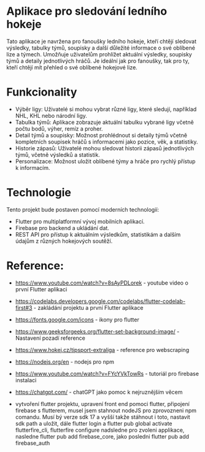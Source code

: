 # Aplikace pro sledování ledního hokeje
Tato aplikace je navržena pro fanoušky ledního hokeje, kteří chtějí sledovat výsledky, tabulky týmů, soupisky a další důležité informace o své oblíbené lize a týmech. Umožňuje uživatelům prohlížet aktuální výsledky, soupisky týmů a detaily jednotlivých hráčů. Je ideální jak pro fanoušky, tak pro ty, kteří chtějí mít přehled o své oblíbené hokejové lize.

# Funkcionality
- Výběr ligy: Uživatelé si mohou vybrat různé ligy, které sledují, například NHL, KHL nebo národní ligy.
- Tabulka týmů: Aplikace zobrazuje aktuální tabulku vybrané ligy včetně počtu bodů, výher, remíz a proher.
- Detail týmů a soupisky: Možnost prohlédnout si detaily týmů včetně kompletních soupisek hráčů s informacemi jako pozice, věk, a statistiky.
- Historie zápasů: Uživatelé mohou sledovat historii zápasů jednotlivých týmů, včetně výsledků a statistik.
- Personalizace: Možnost uložit oblíbené týmy a hráče pro rychlý přístup k informacím.

# Technologie
Tento projekt bude postaven pomocí moderních technologií:

- Flutter pro multiplatformní vývoj mobilních aplikací.
- Firebase pro backend a ukládání dat.
- REST API pro přístup k aktuálním výsledkům, statistikám a dalším údajům z různých hokejových soutěží.
# Reference:

- https://www.youtube.com/watch?v=8sAyPDLorek - youtube video o první Flutter aplikaci
- https://codelabs.developers.google.com/codelabs/flutter-codelab-first#3 - zakládání projektu a první Flutter aplikace
- https://fonts.google.com/icons - ikony pro flutter
- https://www.geeksforgeeks.org/flutter-set-background-image/ - Nastavení pozadí reference
- https://www.hokej.cz/tipsport-extraliga - reference pro webscraping
- https://nodejs.org/en - nodejs pro npm
- https://www.youtube.com/watch?v=FYcYVkTowRs - tutoriál pro firebase instalaci
- https://chatgpt.com/ - chatGPT jako pomoc k nejruznějším věcem


- vytvoření flutter projektu, upravení front end pomoci flutter, připojení firebase s flutterem, musel jsem stahnout nodeJS pro zprovozneni npm comandu. Musí bý verze sdk 17 a vyšší takže stáhnout i toto, nastavit sdk path a uložit, dále flutter login a flutter pub global activate flutterfire_cli, flutterfire configure nadsledne pro zvoleni applikace, nasledne flutter pub add firebase_core, jako posledni flutter pub add firebase_auth